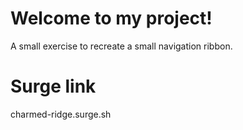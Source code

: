 # Welcome to my project!

A small exercise to recreate a small navigation ribbon.

# Surge link

charmed-ridge.surge.sh
